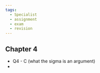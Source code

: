 ```yaml
---
tags:
  - Specialist
  - assignment
  - exam
  - revision
---
```



## Chapter 4
- Q4 - C (what the sigma is an argument)
- 